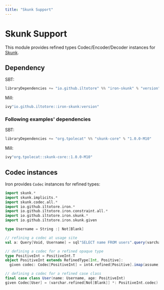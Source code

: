 ```yaml
---
title: "Skunk Support"
---
```


# Skunk Support

This module provides refined types Codec/Encoder/Decoder instances for [Skunk](https://typelevel.org/skunk).

## Dependency

SBT:

```scala 
libraryDependencies += "io.github.iltotore" %% "iron-skunk" % "version"
```

Mill:

```scala 
ivy"io.github.iltotore::iron-skunk:version"
```

### Following examples' dependencies

SBT:

```scala 
libraryDependencies += "org.tpolecat" %% "skunk-core" % "1.0.0-M10"
```

Mill:

```scala 
ivy"org.tpolecat::skunk-core::1.0.0-M10"
```

## Codec instances

Iron provides `Codec` instances for refined types:

```scala 3
import skunk.*
import skunk.implicits.*
import skunk.codec.all.*
import io.github.iltotore.iron.*
import io.github.iltotore.iron.constraint.all.*
import io.github.iltotore.iron.skunk.*
import io.github.iltotore.iron.skunk.given

type Username = String :| Not[Blank]

// refining a codec at usage site
val a: Query[Void, Username] = sql"SELECT name FROM users".query(varchar.refined)

// defining a codec for a refined opaque type
type PositiveInt = PositiveInt.T
object PositiveInt extends RefinedType[Int, Positive]:
  given codec: Codec[PositiveInt] = int4.refined[Positive].imap(assume)(_.value)

// defining a codec for a refined case class
final case class User(name: Username, age: PositiveInt)
given Codec[User] = (varchar.refined[Not[Blank]] *: PositiveInt.codec).to[User]
```
